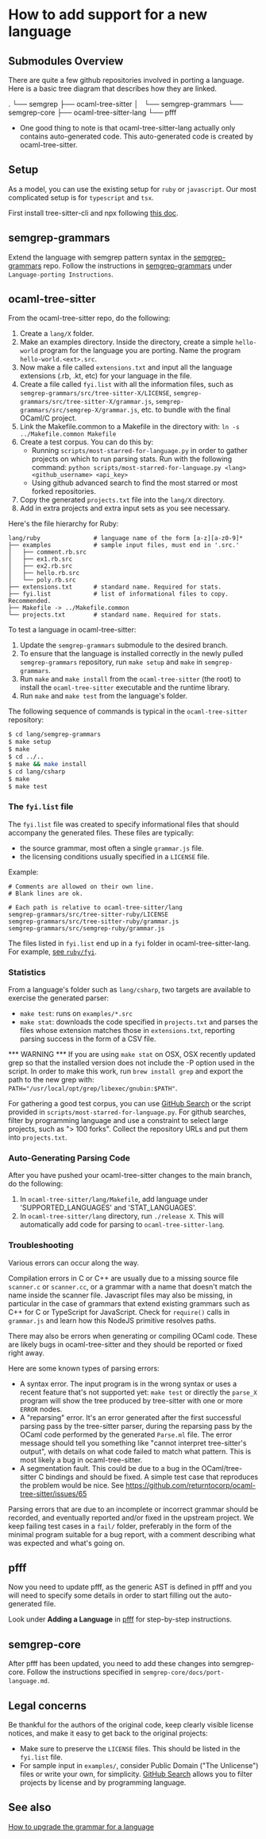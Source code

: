# How to add support for a new language

## Submodules Overview

There are quite a few github repositories involved in porting a language. 
Here is a basic tree diagram that describes how they are linked.

.
└── semgrep
    ├── ocaml-tree-sitter
    │   └── semgrep-grammars
    └── semgrep-core
        ├── ocaml-tree-sitter-lang
        └── pfff

* One good thing to note is that ocaml-tree-sitter-lang actually only contains auto-generated
  code. This auto-generated code is created by ocaml-tree-sitter. 

## Setup

As a model, you can use the existing setup for `ruby` or `javascript`. Our
most complicated setup is for `typescript` and `tsx`.

First install tree-sitter-cli and npx following 
[this doc](https://github.com/returntocorp/ocaml-tree-sitter/blob/f5b29e4198952233833cd989d35030baad7210b0/doc/node-setup.md).

## semgrep-grammars

Extend the language with semgrep pattern syntax in the
[semgrep-grammars](https://github.com/returntocorp/semgrep-grammars)
repo. Follow the instructions in [semgrep-grammars](https://github.com/returntocorp/semgrep-grammars)
under `Language-porting Instructions`.

## ocaml-tree-sitter

From the ocaml-tree-sitter repo, do the following:

1. Create a `lang/X` folder.
2. Make an examples directory. Inside the directory, 
   create a simple `hello-world` program for the language you are porting. 
   Name the program `hello-world.<ext>.src`.
3. Now make a file called `extensions.txt` and input all the language extensions
   (.rb, .kt, etc) for your language in the file.
4. Create a file called `fyi.list` with all the information files, such as
    `semgrep-grammars/src/tree-sitter-X/LICENSE`,
    `semgrep-grammars/src/tree-sitter-X/grammar.js`,
    `semgrep-grammars/src/semgrep-X/grammar.js`, etc.
   to bundle with the final OCaml/C project.
5. Link the Makefile.common to a Makefile in the directory with:
   `ln -s ../Makefile.common Makefile`
6. Create a test corpus. You can do this by:
   * Running `scripts/most-starred-for-language.py` in order to gather projects 
     on which to run parsing stats. Run with the following command:
     `python scripts/most-starred-for-language.py <lang> <github_username> <api_key>`
   * Using github advanced search to find the most starred or most forked repositories.
7. Copy the generated `projects.txt` file into the `lang/X` directory.
8. Add in extra projects and extra input sets as you see necessary.

Here's the file hierarchy for Ruby:

```shell
lang/ruby               # language name of the form [a-z][a-z0-9]*
├── examples            # sample input files, must end in '.src.'
│   ├── comment.rb.src
│   ├── ex1.rb.src
│   ├── ex2.rb.src
│   ├── hello.rb.src
│   └── poly.rb.src
├── extensions.txt      # standard name. Required for stats.
├── fyi.list            # list of informational files to copy. Recommended.
├── Makefile -> ../Makefile.common
└── projects.txt        # standard name. Required for stats.
```

To test a language in ocaml-tree-sitter:

1. Update the `semgrep-grammars` submodule to the desired branch.
2. To ensure that the language is installed correctly in the newly pulled
   `semgrep-grammars` repository, run `make setup` and `make` in `semgrep-grammars`.
3. Run `make` and `make install` from the `ocaml-tree-sitter` (the root) to install
   the `ocaml-tree-sitter` executable and the runtime library.
4. Run `make` and `make test` from the language's folder.

The following sequence of commands is typical in the `ocaml-tree-sitter` repository:
```bash
$ cd lang/semgrep-grammars
$ make setup
$ make
$ cd ../..
$ make && make install
$ cd lang/csharp
$ make
$ make test
```

### The `fyi.list` file

The `fyi.list` file was created to specify informational files that
should accompany the generated files. These files are typically:

* the source grammar, most often a single `grammar.js` file.
* the licensing conditions usually specified in a `LICENSE` file.

Example:

```
# Comments are allowed on their own line.
# Blank lines are ok.

# Each path is relative to ocaml-tree-sitter/lang
semgrep-grammars/src/tree-sitter-ruby/LICENSE
semgrep-grammars/src/tree-sitter-ruby/grammar.js
semgrep-grammars/src/semgrep-ruby/grammar.js
```

The files listed in `fyi.list` end up in a `fyi` folder in
ocaml-tree-sitter-lang. For example,
[see `ruby/fyi`](https://github.com/returntocorp/ocaml-tree-sitter-lang/tree/master/ruby).

### Statistics

From a language's folder such as `lang/csharp`, two targets are
available to exercise the generated parser:

* `make test`: runs on `examples/*.src`
* `make stat`: downloads the code specified in `projects.txt` and
  parses the files whose extension matches those in `extensions.txt`,
  reporting parsing success in the form of a CSV file.

*** WARNING ***
If you are using `make stat` on OSX, OSX recently updated grep so that the 
installed version does not include the -P option used in the script. In order to make 
this work, run
`brew install grep`
and export the path to the new grep with:
`PATH="/usr/local/opt/grep/libexec/gnubin:$PATH"`.

For gathering a good test corpus, you can use
[GitHub Search](https://github.com/search/advanced) or the script
provided in `scripts/most-starred-for-language.py`. For github searches, filter by
programming language and use a constraint to select large projects, such
as "> 100 forks". Collect the repository URLs and put them into
`projects.txt`.

### Auto-Generating Parsing Code

After you have pushed your ocaml-tree-sitter changes to the main branch, do the following:
1. In `ocaml-tree-sitter/lang/Makefile`, add language under 'SUPPORTED_LANGUAGES' and 'STAT_LANGUAGES'.
2. In `ocaml-tree-sitter/lang` directory, run `./release X`. This will automatically 
   add code for parsing to `ocaml-tree-sitter-lang`. 

### Troubleshooting

Various errors can occur along the way.

Compilation errors in C or C++ are usually due to a missing source
file `scanner.c` or `scanner.cc`, or a grammar with a name that
doesn't match the name inside the scanner file. Javascript files may
also be missing, in particular in the case of grammars that extend
existing grammars such as C++ for C or TypeScript for
JavaScript. Check for `require()` calls in `grammar.js` and learn how
this NodeJS primitive resolves paths.

There may also be errors when generating or compiling
OCaml code. These are likely bugs in ocaml-tree-sitter and they should
be reported or fixed right away.

Here are some known types of parsing errors:

* A syntax error. The input program is in the wrong syntax or uses a
  recent feature that's not supported yet: `make test` or directly the
  `parse_X` program will show the tree produced by tree-sitter with
  one or more `ERROR` nodes.
* A "reparsing" error. It's an error generated after the first
  successful parsing pass by the tree-sitter parser, during the
  reparsing pass by the OCaml code performed by the generated
  `Parse.ml` file.  The error message should tell you something like
  "cannot interpret tree-sitter's output", with details on what code
  failed to match what pattern. This is most likely a bug in
  ocaml-tree-sitter.
* A segmentation fault. This could be due to a bug in the
  OCaml/tree-sitter C bindings and should be fixed. A simple test case
  that reproduces the problem would be nice.
  See https://github.com/returntocorp/ocaml-tree-sitter/issues/65

Parsing errors that are due
to an incomplete or incorrect grammar should be recorded, and
eventually reported and/or fixed in the upstream project.
We keep failing test cases in a `fail/` folder, preferably in the form
of the minimal program suitable for a bug report, with a comment
describing what was expected and what's going on.

## pfff

Now you need to update pfff, as the generic AST is defined in pfff and
you will need to specify some details in order to start filling out 
the auto-generated file.

Look under **Adding a Language** in [pfff](https://github.com/returntocorp/pfff/blob/develop/README.md)
for step-by-step instructions.

## semgrep-core

After pfff has been updated, you need to add these changes into semgrep-core. 
Follow the instructions specified in `semgrep-core/docs/port-language.md`.

## Legal concerns

Be thankful for the authors of the original code, keep clearly visible
license notices, and make it easy to get back to the original projects:

* Make sure to preserve the `LICENSE` files. This should be listed in
  the `fyi.list` file.
* For sample input in `examples/`, consider Public Domain ("The
  Unlicense") files or write your own, for simplicity.
  [GitHub Search](https://github.com/search/advanced)
  allows you to filter projects by license and by programming language.

## See also

[How to upgrade the grammar for a language](updating-a-grammar.md)
